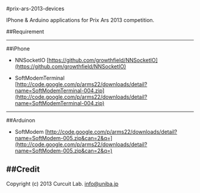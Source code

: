 #prix-ars-2013-devices

IPhone & Arduino applications for Prix Ars 2013 competition.


##Requirement


-----------

##iPhone



 - NNSocketIO
[https://github.com/growthfield/NNSocketIO](https://github.com/growthfield/NNSocketIO)

 - SoftModemTerminal
[http://code.google.com/p/arms22/downloads/detail?name=SoftModemTerminal-004.zip](http://code.google.com/p/arms22/downloads/detail?name=SoftModemTerminal-004.zip)


----------


##Arduinon

 - SoftModem
[http://code.google.com/p/arms22/downloads/detail?name=SoftModem-005.zip&can=2&q=](http://code.google.com/p/arms22/downloads/detail?name=SoftModem-005.zip&can=2&q=)


##Credit
----------

Copyright (c) 2013 Curcuit Lab. <info@uniba.jp>